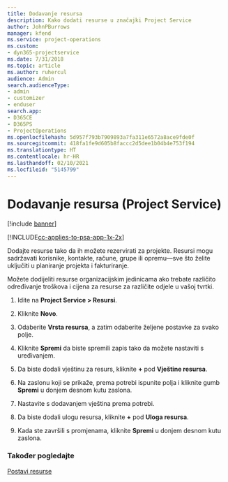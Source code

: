 ```yaml
---
title: Dodavanje resursa
description: Kako dodati resurse u značajki Project Service
author: JohnPBurrows
manager: kfend
ms.service: project-operations
ms.custom:
- dyn365-projectservice
ms.date: 7/31/2018
ms.topic: article
ms.author: ruhercul
audience: Admin
search.audienceType:
- admin
- customizer
- enduser
search.app:
- D365CE
- D365PS
- ProjectOperations
ms.openlocfilehash: 5d957f793b7909893a7fa311e6572a8ace9fde0f
ms.sourcegitcommit: 418fa1fe9d605b8faccc2d5dee1b04b4e753f194
ms.translationtype: HT
ms.contentlocale: hr-HR
ms.lasthandoff: 02/10/2021
ms.locfileid: "5145799"
---
```

# <a name="add-resources-project-service"></a>Dodavanje resursa (Project Service)

[!include [banner](../includes/psa-now-project-operations.md)]

[!INCLUDE[cc-applies-to-psa-app-1x-2x](../includes/cc-applies-to-psa-app-1x-2x.md)]

Dodajte resurse tako da ih možete rezervirati za projekte. Resursi mogu sadržavati korisnike, kontakte, račune, grupe ili opremu—sve što želite uključiti u planiranje projekta i fakturiranje.  
  
Možete dodijeliti resurse organizacijskim jedinicama ako trebate različito određivanje troškova i cijena za resurse za različite odjele u vašoj tvrtki.  
  
1.  Idite na **Project Service > Resursi**.  
  
2.  Kliknite **Novo**.  
  
3.  Odaberite **Vrsta resursa**, a zatim odaberite željene postavke za svako polje.  
  
4.  Kliknite **Spremi** da biste spremili zapis tako da možete nastaviti s uređivanjem.  
  
5.  Da biste dodali vještinu za resurs, kliknite **+** pod **Vještine resursa**.  
  
6.  Na zaslonu koji se prikaže, prema potrebi ispunite polja i kliknite gumb **Spremi** u donjem desnom kutu zaslona.  
  
7.  Nastavite s dodavanjem vještina prema potrebi.  
  
8.  Da biste dodali ulogu resursa, kliknite **+** pod **Uloga resursa**.  
  
9. Kada ste završili s promjenama, kliknite **Spremi** u donjem desnom kutu zaslona.  
  
### <a name="see-also"></a>Također pogledajte  
 [Postavi resurse](../psa/set-up-resources.md)

